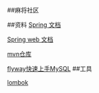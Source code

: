##麻将社区

##资料
[Spring 文档](https://spring.io)

[Spring web 文档](https://spring.io/guides/gs/serving-web-content/)

[mvn仓库](https://mvnrepository.com/)

[flyway快速上手MySQL](https://www.jianshu.com/p/567a8a161641)
##工具

[lombok](https://projectlombok.org/setup/maven)